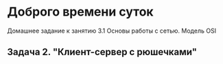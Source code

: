 # Доброго времени суток
Домашнее задание к занятию 3.1 Основы работы с сетью. Модель OSI
## Задача 2. "Клиент-сервер с рюшечками"